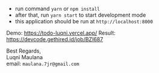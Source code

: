 - run command `yarn` or `npm install`
- after that, run `yarn start` to start development mode
- this application should be run at `http://localhost:8000`

Demo: https://todo-luqni.vercel.app/  Result: https://devcode.gethired.id/job/BZI687

Best Regards,\
Luqni Maulana\
email: `maulana.7jr@gmail.com`
